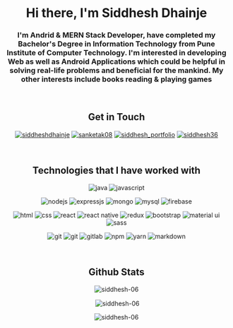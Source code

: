 <h1 align="center">Hi there, I'm Siddhesh Dhainje</h1>
<h3 align="center">I'm Andrid & MERN Stack Developer, have completed my Bachelor's Degree in Information Technology from Pune Institute of Computer Technology. I'm interested in developing Web as well as Android Applications which could be helpful in solving real-life problems and beneficial for the mankind. My other interests include books reading & playing games</h3>

<br>
<h2 align="center">Get in Touch</h2>
<p align="center">
<a href="https://www.linkedin.com/in/siddheshdhainje/" target="blank"><img align="center" src="https://img.shields.io/badge/linkedin-%230A66C2.svg?&style=for-the-badge&logo=linkedin&logoColor=white" alt="siddheshdhainje" /></a>
<a href="mailto:siddheshdhainje2001@gmail.com" target="blank"><img align="center" src="https://img.shields.io/badge/gmail-%23EA4335.svg?&style=for-the-badge&logo=gmail&logoColor=white" alt="sanketak08" /></a>
<a href="https://siddheshdhainje.me/" target="blank"><img align="center" src="https://img.shields.io/badge/Portfolio-%23000000.svg?style=for-the-badge&logo=firefox&logoColor=#FF7139" alt="siddhesh_portfolio" /></a>
<a href="https://leetcode.com/siddhesh36/" target="blank"><img align="center" src="https://img.shields.io/badge/leetcode-%23FFA116.svg?&style=for-the-badge&logo=leetcode&logoColor=black" alt="siddhesh36" /></a>
</p>

<br>
<h2 align="center">Technologies that I have worked with</h2>
<p align="center"> 
<img src="https://img.shields.io/badge/java-%23007396.svg?&style=for-the-badge&logo=java&logoColor=white" alt="java"/>
<img src="https://img.shields.io/badge/javascript-%23F7DF1E.svg?&style=for-the-badge&logo=javascript&logoColor=black" alt="javascript"/>
</p>

<p align="center"> 
<img src="https://img.shields.io/badge/node.js-%23339933.svg?&style=for-the-badge&logo=node.js&logoColor=white" alt="nodejs"/>
<img src="https://img.shields.io/badge/express-%23000000.svg?&style=for-the-badge&logo=express&logoColor=white" alt="expressjs"/>
<img src="https://img.shields.io/badge/mongodb-%2347A248.svg?&style=for-the-badge&logo=mongodb&logoColor=white" alt="mongo"/>
<img src="https://img.shields.io/badge/mysql-%234479A1.svg?&style=for-the-badge&logo=mysql&logoColor=white" alt="mysql"/>
<img src="https://img.shields.io/badge/firebase-%23FFCA28.svg?&style=for-the-badge&logo=firebase&logoColor=black" alt="firebase"/>
</p>

<p align="center"> 
<img src="https://img.shields.io/badge/html5-%23E34F26.svg?&style=for-the-badge&logo=html5&logoColor=white" alt="html"/>
<img src="https://img.shields.io/badge/css3-%231572B6.svg?&style=for-the-badge&logo=css3&logoColor=white" alt="css"/>
<img src="https://img.shields.io/badge/react-%2361DAFB.svg?&style=for-the-badge&logo=react&logoColor=black" alt="react"/>
<img src="https://img.shields.io/badge/react_native-%2320232a.svg?style=for-the-badge&logo=react&logoColor=%2361DAFB" alt="react native"/>
<img src="https://img.shields.io/badge/redux-%23764ABC.svg?&style=for-the-badge&logo=redux&logoColor=white" alt="redux"/>
<img src="https://img.shields.io/badge/bootstrap-%23563D7C.svg?style=for-the-badge&logo=bootstrap&logoColor=white" alt="bootstrap"/>
<img src="https://img.shields.io/badge/material--ui-%230081CB.svg?&style=for-the-badge&logo=material-ui&logoColor=white" alt="material ui"/>
<img src="https://img.shields.io/badge/sass-%23CC6699.svg?&style=for-the-badge&logo=sass&logoColor=white" alt="sass"/>
</p>

<p align="center"> 
<img src="https://img.shields.io/badge/git-%23F05033.svg?style=for-the-badge&logo=git&logoColor=white" alt="git"/>
<img src="https://img.shields.io/badge/github-%23121011.svg?style=for-the-badge&logo=github&logoColor=white" alt="git"/>
<img src="https://img.shields.io/badge/gitlab-%23181717.svg?style=for-the-badge&logo=gitlab&logoColor=white" alt="gitlab"/>
<img src="https://img.shields.io/badge/NPM-%23000000.svg?style=for-the-badge&logo=npm&logoColor=white" alt="npm"/>
<img src="https://img.shields.io/badge/yarn-%232C8EBB.svg?style=for-the-badge&logo=yarn&logoColor=white" alt="yarn"/>
<img src="https://img.shields.io/badge/markdown-%23000000.svg?style=for-the-badge&logo=markdown&logoColor=white" alt="markdown"/>
</p>

<br>
<h2 align="center">Github Stats</h2>
<div align="center"> <p align="center"><img align="center" src="https://github-readme-stats.vercel.app/api/top-langs?username=siddhesh-06&show_icons=true&locale=en&layout=compact&theme=tokyonight" alt="siddhesh-06" /></p>
<p align="center">&nbsp;<img align="center" src="https://github-readme-stats.vercel.app/api?username=siddhesh-06&show_icons=true&locale=en&theme=tokyonight" alt="siddhesh-06" /></p><div/>

<p align="center"><img align="center" src="https://github-readme-streak-stats.herokuapp.com/?user=siddhesh-06&theme=tokyonight" alt="siddhesh-06" /></p>
